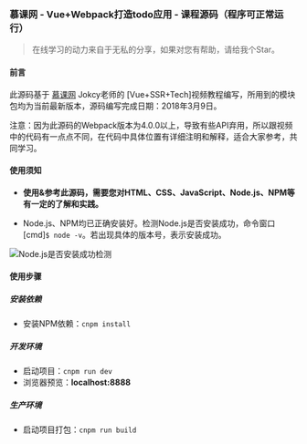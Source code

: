 ### 慕课网 - Vue+Webpack打造todo应用 - 课程源码（程序可正常运行）
> 在线学习的动力来自于无私的分享，如果对您有帮助，请给我个Star。
#### 前言
此源码基于 [慕课网](https://www.imooc.com/) Jokcy老师的 [Vue+SSR+Tech]视频教程编写，所用到的模块包均为当前最新版本，源码编写完成日期：2018年3月9日。

注意：因为此源码的Webpack版本为4.0.0以上，导致有些API弃用，所以跟视频中的代码有一点点不同，在代码中具体位置有详细注明和解释，适合大家参考，共同学习。

#### 使用须知
- **使用&参考此源码，需要您对HTML、CSS、JavaScript、Node.js、NPM等有一定的了解和实践。**

- Node.js、NPM均已正确安装好。检测Node.js是否安装成功，命令窗口[cmd]`$ node -v`。若出现具体的版本号，表示安装成功。

![Node.js是否安装成功检测](http://ojzaff7fe.bkt.clouddn.com/nodejs%E7%89%88%E6%9C%AC%E6%A3%80%E6%B5%8B.jpg)

#### 使用步骤

##### 安装依赖
- 安装NPM依赖：`cnpm install`


##### 开发环境
- 启动项目：`cnpm run dev`
- 浏览器预览：__localhost:8888__


##### 生产环境
- 启动项目打包：`cnpm run build`
